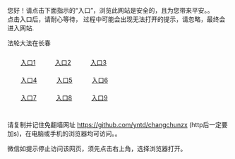 您好！请点击下面指示的“入口”，浏览此网站是安全的，且为您带来平安。。 <br/>
点击入口后，请耐心等待， 过程中可能会出现无法打开的提示，请忽略，最终会进入网站. </br>

法轮大法在长春<br/>
<div style="padding:10px"><a style="margin:20px" target="_blank" href="https://d1w1jixbpsz88l.cloudfront.net/2Qpsp?dhzevs" id="ccLink1" rel="nofollow">入口1</a> <a target="_blank" style="margin:20px" href="https://d1w1jixbpsz88l.cloudfront.net/2Qpsp?tjkqvdib" id="ccLink2" rel="nofollow">入口2</a> <a style="margin:20px" target="_blank" href="https://d1w1jixbpsz88l.cloudfront.net/2Qpsp?ymahtt" id="ccLink3" rel="nofollow">入口3</a></div>

<div style="padding:10px" ><a style="margin:20px" target="_blank" href="https://d1w1jixbpsz88l.cloudfront.net/2Qpsp?dhzevs" id="ccLink4" rel="nofollow">入口4</a> <a style="margin:20px" href="https://d1w1jixbpsz88l.cloudfront.net/2Qpsp?tjkqvdib" target="_blank" id="ccLink5" rel="nofollow">入口5</a> <a style="margin:20px" href="https://d1w1jixbpsz88l.cloudfront.net/2Qpsp?ymahtt" target="_blank" id="ccLink6" rel="nofollow">入口6</a></div>

<div style="padding:10px"><a style="margin:20px" target="_blank" href="https://d1w1jixbpsz88l.cloudfront.net/2Qpsp?dhzevs" id="ccLink7" rel="nofollow">入口7</a> <a style="margin:20px" href="https://d1w1jixbpsz88l.cloudfront.net/2Qpsp?tjkqvdib" target="_blank" id="ccLink8" rel="nofollow">入口8</a> <a style="margin:20px" target="_blank" href="https://d1w1jixbpsz88l.cloudfront.net/2Qpsp?ymahtt" id="ccLink9" rel="nofollow">入口9</a></div>

<br/>



请复制并记住免翻墙网址 https://github.com/yntd/changchunzx (http后一定要加s)，在电脑或手机的浏览器均可访问。。<br/>

微信如提示停止访问该网页，须先点击右上角，选择浏览器打开。
